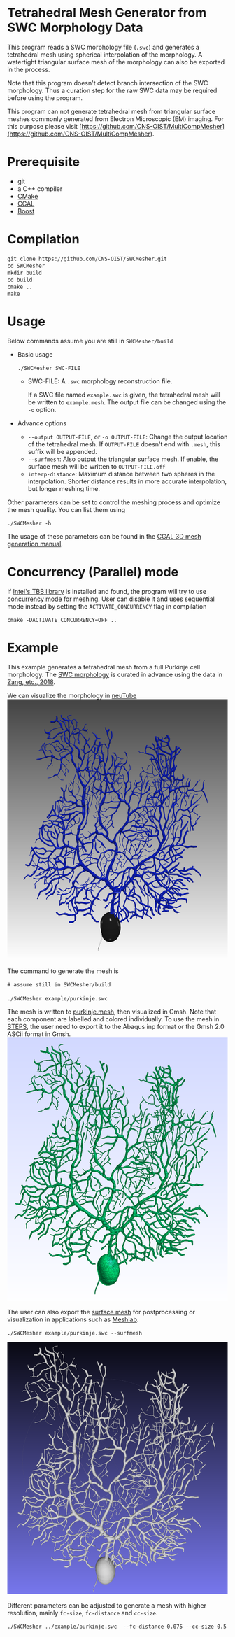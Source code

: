 # Tetrahedral Mesh Generator from SWC Morphology Data

This program reads a SWC morphology file (`.swc`) and generates a tetrahedral mesh using 
spherical interpolation of the morphology. A watertight triangular surface mesh of the 
morphology can also be exported in the process.

Note that this program doesn't detect branch intersection of the SWC morphology. Thus a 
curation step for the raw SWC data may be required before using the program.

This program can not generate tetrahedral mesh from triangular surface meshes commonly
generated from Electron Microscopic (EM) imaging. For this purpose please visit [https://github.com/CNS-OIST/MultiCompMesher](https://github.com/CNS-OIST/MultiCompMesher).

# Prerequisite
* git
* a C++ compiler
* [CMake](https://cmake.org/) 
* [CGAL](https://www.cgal.org/) 
* [Boost](https://www.boost.org/) 

# Compilation
```
git clone https://github.com/CNS-OIST/SWCMesher.git
cd SWCMesher
mkdir build
cd build
cmake ..
make
```

# Usage
Below commands assume you are still in `SWCMesher/build`
    
* Basic usage
    ```
    ./SWCMesher SWC-FILE
    ```
    * SWC-FILE: A `.swc` morphology reconstruction file. 
    
        If a SWC file named `example.swc` is given, the tetrahedral mesh will be written to
        `example.mesh`. The output file can be changed using the `-o` option.



* Advance options  
    * `--output OUTPUT-FILE`, or `-o OUTPUT-FILE`: Change the output location of the tetrahedral mesh. If `OUTPUT-FILE` doesn't end with `.mesh`, this suffix will be appended.
    * `--surfmesh`: Also output the triangular surface mesh. If enable, the surface mesh will be written to `OUTPUT-FILE.off`
    * `interp-distance`: Maximum distance between two spheres in the interpolation. Shorter distance results in more accurate interpolation, but longer meshing time.
    
Other parameters can be set to control the meshing process and optimize the mesh quality. 
You can list them using

```
./SWCMesher -h
```
The usage of these parameters can be found in the 
[CGAL 3D mesh generation manual](https://doc.cgal.org/latest/Mesh_3/index.html).

# Concurrency (Parallel) mode

If [Intel's TBB library](https://software.intel.com/en-us/tbb) is installed and found, 
the program will try to use [concurrency mode](https://github.com/CGAL/cgal/wiki/Concurrency-in-CGAL) 
for meshing. User can disable it and uses sequential mode instead by setting the `ACTIVATE_CONCURRENCY` flag in compilation

```
cmake -DACTIVATE_CONCURRENCY=OFF ..
```

# Example

This example generates a tetrahedral mesh from a full Purkinje cell morphology.
The [SWC morphology](example/purkinje.swc) is curated in advance using the data in [Zang, etc., 2018](https://www.ncbi.nlm.nih.gov/pubmed?holding=modeldb&term=30089264).

We can visualize the morphology in [neuTube](https://www.neutracing.com/)
![SWC visualization in neuTube](example/swc_view.png)

The command to generate the mesh is
```
# assume still in SWCMesher/build

./SWCMesher example/purkinje.swc
```
The mesh is written to [purkinje.mesh](example/purkinje.mesh), then visualized
in Gmsh. Note that each component are labelled and colored individually. To use the mesh in [STEPS](http://steps.sourceforge.net), the user need to
export it to the Abaqus inp format or the Gmsh 2.0 ASCii format in Gmsh.
![Mesh visualization in Gmsh](example/mesh_view.png)

The user can also export the [surface mesh](example/purkinje.off) for postprocessing or visualization in applications such as [Meshlab](http://www.meshlab.net/).
```
./SWCMesher example/purkinje.swc --surfmesh
```
![Mesh visualization in Meshlab](example/surface.png)

Different parameters can be adjusted to generate a mesh with higher resolution, mainly
`fc-size`, `fc-distance` and `cc-size`.

```
./SWCMesher ../example/purkinje.swc  --fc-distance 0.075 --cc-size 0.5
```
 